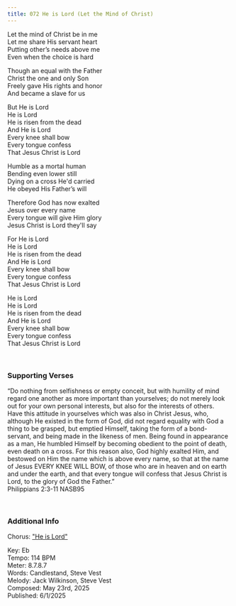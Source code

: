 ```yaml
---
title: 072 He is Lord (Let the Mind of Christ)
---
```


Let the mind of Christ be in me \
Let me share His servant heart \
Putting other’s needs above me \
Even when the choice is hard

Though an equal with the Father \
Christ the one and only Son \
Freely gave His rights and honor \
And became a slave for us

But He is Lord \
He is Lord \
He is risen from the dead \
And He is Lord \
Every knee shall bow \
Every tongue confess \
That Jesus Christ is Lord

Humble as a mortal human \
Bending even lower still \
Dying on a cross He'd carried \
He obeyed His Father’s will

Therefore God has now exalted \
Jesus over every name \
Every tongue will give Him glory \
Jesus Christ is Lord they'll say

For He is Lord \
He is Lord \
He is risen from the dead \
And He is Lord \
Every knee shall bow \
Every tongue confess \
That Jesus Christ is Lord

He is Lord \
He is Lord \
He is risen from the dead \
And He is Lord \
Every knee shall bow \
Every tongue confess \
That Jesus Christ is Lord
 
<br />

### Supporting Verses ###

“Do nothing from selfishness or empty conceit, 
but with humility of mind regard one another as more important than yourselves; 
do not merely look out for your own personal interests, but also for the interests of others. 
Have this attitude in yourselves which was also in Christ Jesus, who, although He existed in the form of God, 
did not regard equality with God a thing to be grasped, but emptied Himself, taking the form of a bond-servant, 
and being made in the likeness of men. Being found in appearance as a man, 
He humbled Himself by becoming obedient to the point of death, even death on a cross. 
For this reason also, God highly exalted Him, and bestowed on Him the name which is above every name, 
so that at the name of Jesus EVERY KNEE WILL BOW, of those who are in heaven and on earth and under the earth, 
and that every tongue will confess that Jesus Christ is Lord, to the glory of God the Father.” \
Philippians 2:3-11 NASB95

<br />

### Additional Info

Chorus: ["He is Lord"](https://hymnary.org/person/Vest_Steve?tab=texts)

Key: Eb \
Tempo: 114 BPM \
Meter: 8.7.8.7 \
Words: Candlestand, Steve Vest \
Melody: Jack Wilkinson, Steve Vest \
Composed: May 23rd, 2025 \
Published: 6/1/2025

